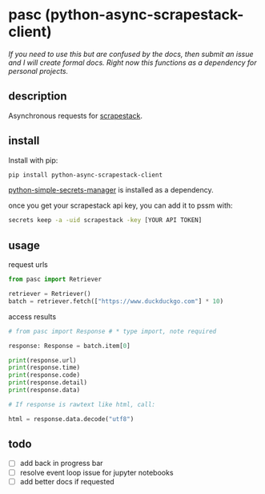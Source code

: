 # pasc (python-async-scrapestack-client)

*If you need to use this but are confused by the docs, then submit an issue and I will create formal docs. Right now this functions as a dependency for personal projects.*


## description

Asynchronous requests for [scrapestack](https://scrapestack.com/).

## install

Install with pip:

```sh
pip install python-async-scrapestack-client
```

[python-simple-secrets-manager](https://github.com/harttraveller/pssm) is installed as a dependency.

once you get your scrapestack api key, you can add it to pssm with:

```sh
secrets keep -a -uid scrapestack -key [YOUR API TOKEN]
```

## usage

request urls

```py
from pasc import Retriever

retriever = Retriever()
batch = retriever.fetch(["https://www.duckduckgo.com"] * 10)
```

access results

```py
# from pasc import Response # * type import, note required

response: Response = batch.item[0]

print(response.url)
print(response.time)
print(response.code)
print(response.detail)
print(response.data)

# If response is rawtext like html, call:

html = response.data.decode("utf8")

```




## todo

- [ ] add back in progress bar
- [ ] resolve event loop issue for jupyter notebooks
- [ ] add better docs if requested

